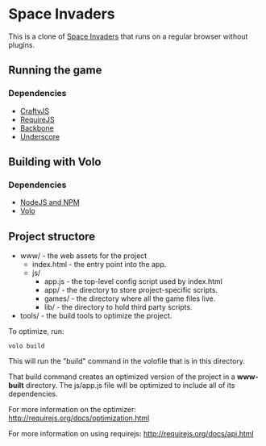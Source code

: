 # Space Invaders

This is a clone of [Space Invaders](http://en.wikipedia.org/wiki/Space_Invaders) that runs on a regular browser without plugins.

## Running the game

### Dependencies

* [CraftyJS](https://github.com/craftyjs/Crafty)
* [RequireJS](https://github.com/jrburke/requirejs)
* [Backbone](https://github.com/documentcloud/backbone)
* [Underscore](https://github.com/documentcloud/underscore)

## Building with Volo

### Dependencies

* [NodeJS and NPM](http://nodejs.org/)
* [Volo](https://github.com/volojs/volo)

## Project structore

* www/ - the web assets for the project
    * index.html - the entry point into the app.
    * js/
        * app.js - the top-level config script used by index.html
        * app/ - the directory to store project-specific scripts.
        * games/ - the directory where all the game files live.
        * lib/ - the directory to hold third party scripts.
* tools/ - the build tools to optimize the project.

To optimize, run:

    volo build

This will run the "build" command in the volofile that is in this directory.

That build command creates an optimized version of the project in a
**www-built** directory. The js/app.js file will be optimized to include
all of its dependencies.

For more information on the optimizer:
http://requirejs.org/docs/optimization.html

For more information on using requirejs:
http://requirejs.org/docs/api.html
